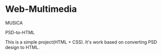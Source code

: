 # Web-Multimedia
MUSICA

PSD-to-HTML

This is a simple project(HTML + CSS).
It's work based on converting PSD design to HTML. 
